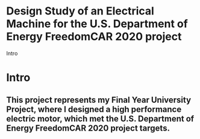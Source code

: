 # Design Study of an Electrical Machine for the U.S. Department of Energy FreedomCAR 2020 project

Intro <h1>
Intro <h2>
 

This project represents my Final Year University Project, where I designed a high performance electric motor, which met the U.S. Department of Energy FreedomCAR 2020 project targets.

 
